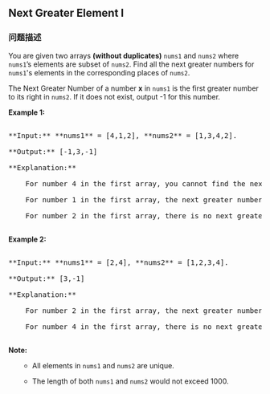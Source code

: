## Next Greater Element I  
### 问题描述

You are given two arrays **(without duplicates)** `nums1` and `nums2` where `nums1`’s elements are subset of `nums2`. Find all the next greater numbers for `nums1`'s elements in the corresponding places of `nums2`. 



The Next Greater Number of a number **x** in `nums1` is the first greater number to its right in `nums2`. If it does not exist, output -1 for this number.


**Example 1:**<br />
<pre>
**Input:** **nums1** = [4,1,2], **nums2** = [1,3,4,2].
**Output:** [-1,3,-1]
**Explanation:**
    For number 4 in the first array, you cannot find the next greater number for it in the second array, so output -1.
    For number 1 in the first array, the next greater number for it in the second array is 3.
    For number 2 in the first array, there is no next greater number for it in the second array, so output -1.
</pre>


**Example 2:**<br />
<pre>
**Input:** **nums1** = [2,4], **nums2** = [1,2,3,4].
**Output:** [3,-1]
**Explanation:**
    For number 2 in the first array, the next greater number for it in the second array is 3.
    For number 4 in the first array, there is no next greater number for it in the second array, so output -1.
</pre>


**Note:**<br>
<ol>
- All elements in `nums1` and `nums2` are unique.
- The length of both `nums1` and `nums2` would not exceed 1000.
</ol>

